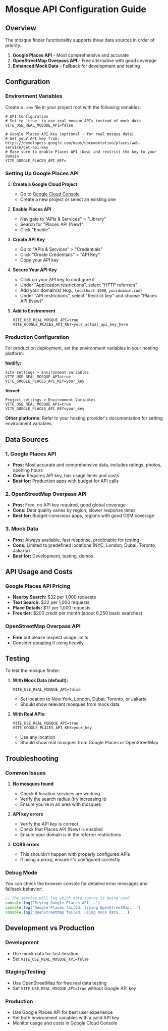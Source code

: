 # Mosque API Configuration Guide

## Overview

The mosque finder functionality supports three data sources in order of priority:

1. **Google Places API** - Most comprehensive and accurate
2. **OpenStreetMap Overpass API** - Free alternative with good coverage
3. **Enhanced Mock Data** - Fallback for development and testing

## Configuration

### Environment Variables

Create a `.env` file in your project root with the following variables:

```env
# API Configuration
# Set to 'true' to use real mosque APIs instead of mock data
VITE_USE_REAL_MOSQUE_API=false

# Google Places API Key (optional - for real mosque data)
# Get your API key from: https://developers.google.com/maps/documentation/places/web-service/get-api-key
# Make sure to enable Places API (New) and restrict the key to your domain
VITE_GOOGLE_PLACES_API_KEY=
```

### Setting Up Google Places API

1. **Create a Google Cloud Project**
   - Go to [Google Cloud Console](https://console.cloud.google.com/)
   - Create a new project or select an existing one

2. **Enable Places API**
   - Navigate to "APIs & Services" > "Library"
   - Search for "Places API (New)"
   - Click "Enable"

3. **Create API Key**
   - Go to "APIs & Services" > "Credentials"
   - Click "Create Credentials" > "API Key"
   - Copy your API key

4. **Secure Your API Key**
   - Click on your API key to configure it
   - Under "Application restrictions", select "HTTP referrers"
   - Add your domain(s) (e.g., `localhost:3000`, `yourdomain.com`)
   - Under "API restrictions", select "Restrict key" and choose "Places API (New)"

5. **Add to Environment**
   ```env
   VITE_USE_REAL_MOSQUE_API=true
   VITE_GOOGLE_PLACES_API_KEY=your_actual_api_key_here
   ```

### Production Configuration

For production deployment, set the environment variables in your hosting platform:

**Netlify:**
```
Site settings > Environment variables
VITE_USE_REAL_MOSQUE_API=true
VITE_GOOGLE_PLACES_API_KEY=your_key
```

**Vercel:**
```
Project settings > Environment Variables
VITE_USE_REAL_MOSQUE_API=true
VITE_GOOGLE_PLACES_API_KEY=your_key
```

**Other platforms:** Refer to your hosting provider's documentation for setting environment variables.

## Data Sources

### 1. Google Places API
- **Pros:** Most accurate and comprehensive data, includes ratings, photos, opening hours
- **Cons:** Requires API key, has usage limits and costs
- **Best for:** Production apps with budget for API calls

### 2. OpenStreetMap Overpass API
- **Pros:** Free, no API key required, good global coverage
- **Cons:** Data quality varies by region, slower response times
- **Best for:** Budget-conscious apps, regions with good OSM coverage

### 3. Mock Data
- **Pros:** Always available, fast response, predictable for testing
- **Cons:** Limited to predefined locations (NYC, London, Dubai, Toronto, Jakarta)
- **Best for:** Development, testing, demos

## API Usage and Costs

### Google Places API Pricing
- **Nearby Search:** $32 per 1,000 requests
- **Text Search:** $32 per 1,000 requests
- **Place Details:** $17 per 1,000 requests
- **Free tier:** $200 credit per month (about 6,250 basic searches)

### OpenStreetMap Overpass API
- **Free** but please respect usage limits
- Consider [donating](https://supporting.openstreetmap.org/) if using heavily

## Testing

To test the mosque finder:

1. **With Mock Data (default):**
   ```env
   VITE_USE_REAL_MOSQUE_API=false
   ```
   - Set location to New York, London, Dubai, Toronto, or Jakarta
   - Should show relevant mosques from mock data

2. **With Real APIs:**
   ```env
   VITE_USE_REAL_MOSQUE_API=true
   VITE_GOOGLE_PLACES_API_KEY=your_key
   ```
   - Use any location
   - Should show real mosques from Google Places or OpenStreetMap

## Troubleshooting

### Common Issues

1. **No mosques found**
   - Check if location services are working
   - Verify the search radius (try increasing it)
   - Ensure you're in an area with mosques

2. **API key errors**
   - Verify the API key is correct
   - Check that Places API (New) is enabled
   - Ensure your domain is in the referrer restrictions

3. **CORS errors**
   - This shouldn't happen with properly configured APIs
   - If using a proxy, ensure it's configured correctly

### Debug Mode

You can check the browser console for detailed error messages and fallback behavior:

```javascript
// The service will log which data source is being used
console.log('Trying Google Places API...')
console.log('Google Places failed, trying OpenStreetMap...')
console.log('OpenStreetMap failed, using mock data...')
```

## Development vs Production

### Development
- Use mock data for fast iteration
- Set `VITE_USE_REAL_MOSQUE_API=false`

### Staging/Testing
- Use OpenStreetMap for free real data testing
- Set `VITE_USE_REAL_MOSQUE_API=true` without Google API key

### Production
- Use Google Places API for best user experience
- Set both environment variables with a valid API key
- Monitor usage and costs in Google Cloud Console 